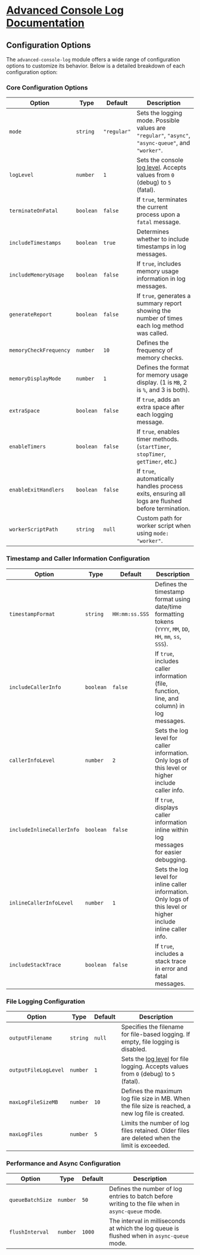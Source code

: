 # [Advanced Console Log Documentation](/docs/README.md)

## Configuration Options

The `advanced-console-log` module offers a wide range of configuration options to customize its behavior. Below is a detailed breakdown of each configuration option:

### Core Configuration Options

| **Option**             | **Type**  | **Default** | **Description**                                                                                     |
| ---------------------- | --------- | ----------- | --------------------------------------------------------------------------------------------------- |
| `mode`                 | `string`  | `"regular"` | Sets the logging mode. Possible values are `"regular"`, `"async"`, `"async-queue"`, and `"worker"`. |
| `logLevel`             | `number`  | `1`         | Sets the console [log level](log-levels.md). Accepts values from `0` (debug) to `5` (fatal).        |
| `terminateOnFatal`     | `boolean` | `false`     | If `true`, terminates the current process upon a `fatal` message.                                   |
| `includeTimestamps`    | `boolean` | `true`      | Determines whether to include timestamps in log messages.                                           |
| `includeMemoryUsage`   | `boolean` | `false`     | If `true`, includes memory usage information in log messages.                                       |
| `generateReport`       | `boolean` | `false`     | If `true`, generates a summary report showing the number of times each log method was called.       |
| `memoryCheckFrequency` | `number`  | `10`        | Defines the frequency of memory checks.                                                             |
| `memoryDisplayMode`    | `number`  | `1`         | Defines the format for memory usage display. (1 is `MB`, 2 is `%`, and 3 is both).                  |
| `extraSpace`           | `boolean` | `false`     | If `true`, adds an extra space after each logging message.                                          |
| `enableTimers`         | `boolean` | `false`     | If `true`, enables timer methods. (`startTimer`, `stopTimer`, `getTimer`, etc.)                     |
| `enableExitHandlers`   | `boolean` | `false`     | If `true`, automatically handles process exits, ensuring all logs are flushed before termination.   |
| `workerScriptPath`     | `string`  | `null`      | Custom path for worker script when using `mode: "worker"`.                                          |

### Timestamp and Caller Information Configuration

| **Option**                | **Type**  | **Default**    | **Description**                                                                                                 |
| ------------------------- | --------- | -------------- | --------------------------------------------------------------------------------------------------------------- |
| `timestampFormat`         | `string`  | `HH:mm:ss.SSS` | Defines the timestamp format using date/time formatting tokens (`YYYY`, `MM`, `DD`, `HH`, `mm`, `ss`, `SSS`).   |
| `includeCallerInfo`       | `boolean` | `false`        | If `true`, includes caller information (file, function, line, and column) in log messages.                      |
| `callerInfoLevel`         | `number`  | `2`            | Sets the log level for caller information. Only logs of this level or higher include caller info.               |
| `includeInlineCallerInfo` | `boolean` | `false`        | If `true`, displays caller information inline within log messages for easier debugging.                         |
| `inlineCallerInfoLevel`   | `number`  | `1`            | Sets the log level for inline caller information. Only logs of this level or higher include inline caller info. |
| `includeStackTrace`       | `boolean` | `false`        | If `true`, includes a stack trace in error and fatal messages.                                                  |

### File Logging Configuration

| **Option**           | **Type** | **Default** | **Description**                                                                                       |
| -------------------- | -------- | ----------- | ----------------------------------------------------------------------------------------------------- |
| `outputFilename`     | `string` | `null`      | Specifies the filename for file-based logging. If empty, file logging is disabled.                    |
| `outputFileLogLevel` | `number` | `1`         | Sets the [log level](log-levels.md) for file logging. Accepts values from `0` (debug) to `5` (fatal). |
| `maxLogFileSizeMB`   | `number` | `10`        | Defines the maximum log file size in MB. When the file size is reached, a new log file is created.    |
| `maxLogFiles`        | `number` | `5`         | Limits the number of log files retained. Older files are deleted when the limit is exceeded.          |

### Performance and Async Configuration

| **Option**       | **Type** | **Default** | **Description**                                                                                   |
| ---------------- | -------- | ----------- | ------------------------------------------------------------------------------------------------- |
| `queueBatchSize` | `number` | `50`        | Defines the number of log entries to batch before writing to the file when in `async-queue` mode. |
| `flushInterval`  | `number` | `1000`      | The interval in milliseconds at which the log queue is flushed when in `async-queue` mode.        |
